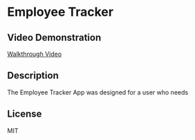 # Employee Tracker

## Video Demonstration
[Walkthrough Video](https://drive.google.com/file/d/1RG2kVC2z8rDlc-jW9mTMTezZQbAIpDDG/view)

## Description
The Employee Tracker App was designed for a user who needs

## License
MIT
